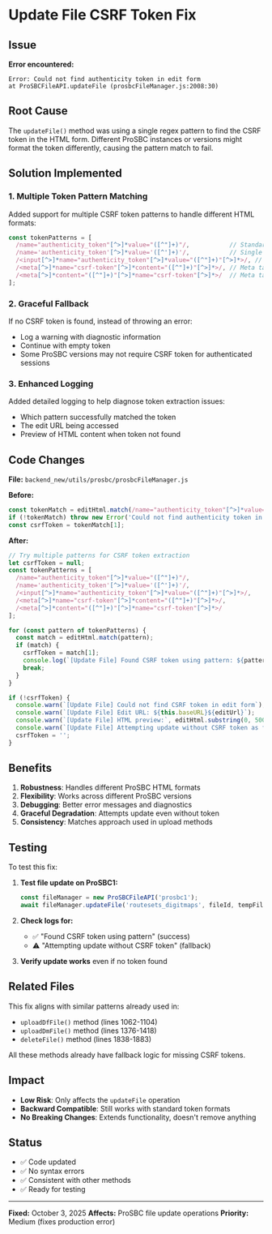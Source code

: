 # Update File CSRF Token Fix

## Issue
**Error encountered:**
```
Error: Could not find authenticity token in edit form
at ProSBCFileAPI.updateFile (prosbcFileManager.js:2008:30)
```

## Root Cause
The `updateFile()` method was using a single regex pattern to find the CSRF token in the HTML form. Different ProSBC instances or versions might format the token differently, causing the pattern match to fail.

## Solution Implemented

### 1. Multiple Token Pattern Matching
Added support for multiple CSRF token patterns to handle different HTML formats:

```javascript
const tokenPatterns = [
  /name="authenticity_token"[^>]*value="([^"]+)"/,           // Standard format
  /name='authenticity_token'[^>]*value='([^']+)'/,           // Single quotes
  /<input[^>]*name="authenticity_token"[^>]*value="([^"]+)"[^>]*>/, // Full input tag
  /<meta[^>]*name="csrf-token"[^>]*content="([^"]+)"[^>]*>/, // Meta tag format
  /<meta[^>]*content="([^"]+)"[^>]*name="csrf-token"[^>]*>/  // Meta tag reversed
];
```

### 2. Graceful Fallback
If no CSRF token is found, instead of throwing an error:
- Log a warning with diagnostic information
- Continue with empty token
- Some ProSBC versions may not require CSRF token for authenticated sessions

### 3. Enhanced Logging
Added detailed logging to help diagnose token extraction issues:
- Which pattern successfully matched the token
- The edit URL being accessed
- Preview of HTML content when token not found

## Code Changes

**File:** `backend_new/utils/prosbc/prosbcFileManager.js`

**Before:**
```javascript
const tokenMatch = editHtml.match(/name="authenticity_token"[^>]*value="([^"]+)"/);
if (!tokenMatch) throw new Error('Could not find authenticity token in edit form');
const csrfToken = tokenMatch[1];
```

**After:**
```javascript
// Try multiple patterns for CSRF token extraction
let csrfToken = null;
const tokenPatterns = [
  /name="authenticity_token"[^>]*value="([^"]+)"/,
  /name='authenticity_token'[^>]*value='([^']+)'/,
  /<input[^>]*name="authenticity_token"[^>]*value="([^"]+)"[^>]*>/,
  /<meta[^>]*name="csrf-token"[^>]*content="([^"]+)"[^>]*>/,
  /<meta[^>]*content="([^"]+)"[^>]*name="csrf-token"[^>]*>/
];

for (const pattern of tokenPatterns) {
  const match = editHtml.match(pattern);
  if (match) {
    csrfToken = match[1];
    console.log(`[Update File] Found CSRF token using pattern: ${pattern}`);
    break;
  }
}

if (!csrfToken) {
  console.warn(`[Update File] Could not find CSRF token in edit form`);
  console.warn(`[Update File] Edit URL: ${this.baseURL}${editUrl}`);
  console.warn(`[Update File] HTML preview:`, editHtml.substring(0, 500));
  console.warn(`[Update File] Attempting update without CSRF token as fallback...`);
  csrfToken = '';
}
```

## Benefits

1. **Robustness**: Handles different ProSBC HTML formats
2. **Flexibility**: Works across different ProSBC versions
3. **Debugging**: Better error messages and diagnostics
4. **Graceful Degradation**: Attempts update even without token
5. **Consistency**: Matches approach used in upload methods

## Testing

To test this fix:

1. **Test file update on ProSBC1:**
   ```javascript
   const fileManager = new ProSBCFileAPI('prosbc1');
   await fileManager.updateFile('routesets_digitmaps', fileId, tempFilePath, null, configId);
   ```

2. **Check logs for:**
   - ✅ "Found CSRF token using pattern" (success)
   - ⚠️ "Attempting update without CSRF token" (fallback)

3. **Verify update works** even if no token found

## Related Files

This fix aligns with similar patterns already used in:
- `uploadDfFile()` method (lines 1062-1104)
- `uploadDmFile()` method (lines 1376-1418)
- `deleteFile()` method (lines 1838-1883)

All these methods already have fallback logic for missing CSRF tokens.

## Impact

- **Low Risk**: Only affects the `updateFile` operation
- **Backward Compatible**: Still works with standard token formats
- **No Breaking Changes**: Extends functionality, doesn't remove anything

## Status

- ✅ Code updated
- ✅ No syntax errors
- ✅ Consistent with other methods
- ✅ Ready for testing

---

**Fixed:** October 3, 2025
**Affects:** ProSBC file update operations
**Priority:** Medium (fixes production error)

